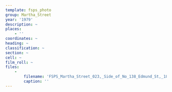 ```yaml
---
template: fsps_photo
group: Martha_Street
year: '1979'
description: ~
places:
    - ''
coordinates: ~
heading: ~
classification: ~
section: ~
cell: ~
film_roll: ~
files:
    -
        filename: 'FSPS_Martha_Street_023,_Side_of_No_138_Edmund_St,_18-6-E,_1979.png'
        caption: ''
---
```

